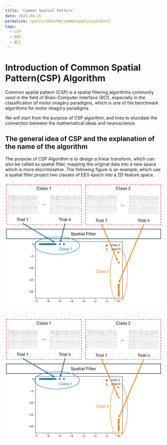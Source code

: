 ```yaml
---
title: 'Common Spatial Pattern'
date: 2024-04-15
permalink: /posts/2024/04/commonspatialpattern/
tags:
  - CSP
  - EEG
  - BCI
---
```


# Introduction of Common Spatial Pattern(CSP) Algorithm

Common spatial pattern (CSP) is a spatial filtering algorithms commonly used in the field of Brain-Computer Interface (BCI), especially in the classification of motor imagery paradigms, which is one of the benchmark algorithms for motor imagory paradigms. 

We will start from the purpose of CSP algorithm, and tries to elucidate the connection between the mathematical ideas and neuroscience.

## The general idea of CSP and the explanation of the name of the algorithm
The purpose of CSP Algorithm is to design a linear transform, which can also be called as spatial filter, mapping the original data into a new space which is more discriminative. The following figure is an example, which use a spatial filter project two classes of EEG epoch into a 2D feature space.

![spatial filter](../images/spatialfilter.png)

<br/><img src='/images/spatialfilter.png'>

<!--This post will show up by default. To disable scheduling of future posts, edit `config.yml` and set `future: false`. -->
